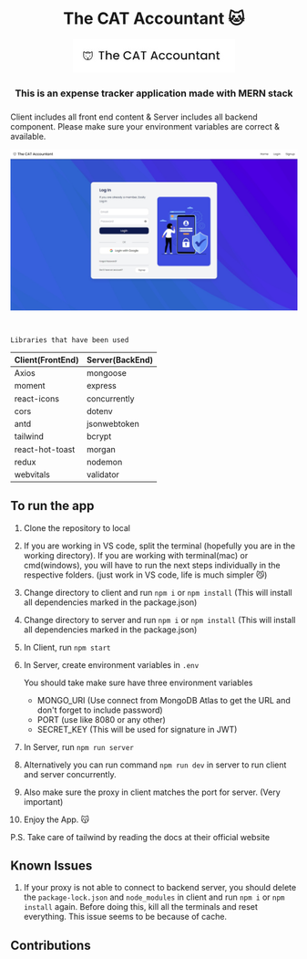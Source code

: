 <div align="center">
  <h1>The CAT Accountant 🐱</h1>
  <img src="https://github.com/deka27/gitresources/blob/main/images/product.jpg" alt="Logo">
  <h3>This is an expense tracker application made with MERN stack</h3>
</div>

###  

Client includes all front end content & Server includes all backend component.
Please make sure your environment variables are correct & available.

<div align="center">
  <img src="https://github.com/deka27/gitresources/blob/main/images/login.jpg" alt="Logo">
</div>

#  

`Libraries that have been used`

Client(FrontEnd) | Server(BackEnd) |
------------- |------------- |
Axios  | mongoose |
moment | express |
react-icons | concurrently |
cors | dotenv |
antd | jsonwebtoken |
tailwind | bcrypt |
react-hot-toast | morgan |
redux | nodemon |
webvitals | validator |

## To run the app
1. Clone the repository to local
2. If you are working in VS code, split the terminal (hopefully you are in the working directory). If you are working with terminal(mac) or cmd(windows), you will have to run the next steps individually in the respective folders. (just work in VS code, life is much simpler 😼) 
3. Change directory to client and run `npm i` or `npm install` (This will install all dependencies marked in the package.json)
4. Change directory to server and run `npm i` or `npm install` (This will install all dependencies marked in the package.json)
5. In Client, run `npm start`
6. In Server, create environment variables in `.env`

   You should take make sure have three environment variables
   * MONGO_URI (Use connect from MongoDB Atlas to get the URL and don't forget to include password) 
   * PORT (use like 8080 or any other)
   * SECRET_KEY (This will be used for signature in JWT)
     
7. In Server, run `npm run server`
8. Alternatively you can run command `npm run dev` in server to run client and server concurrently.
9. Also make sure the proxy in client matches the port for server. (Very important)
10. Enjoy the App. 😽

P.S. Take care of tailwind by reading the docs at their official website

## Known Issues

1. If your proxy is not able to connect to backend server, you should delete the `package-lock.json` and `node_modules` in client and run `npm i` or `npm install` again. Before doing this, kill all the terminals and reset everything. This issue seems to be because of cache.

## Contributions
